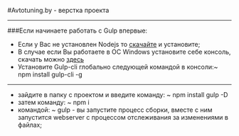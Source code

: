 #Avtotuning.by - верстка проекта

___
###Если начинаете работать с Gulp впервые:

* Если у Вас не установлен Nodejs то <a href="https://nodejs.org">скачайте</a> и установите;
* В случае если Вы работаете в ОС Windows установите себе консоль, скачать можно <a href="http://cmder.net/">здесь</a>
* Установите Gulp-cli глобально следующей командой в консоли:~ npm install gulp-cli -g

---

* зайдите в папку с проектом и введите команду: ~ npm install gulp -D
* затем команду: ~ npm i
* командой: ~ gulp - вы запустите процесс сборки, вместе с ним запустится webserver с процессом отслеживания за изменениями в файлах;
